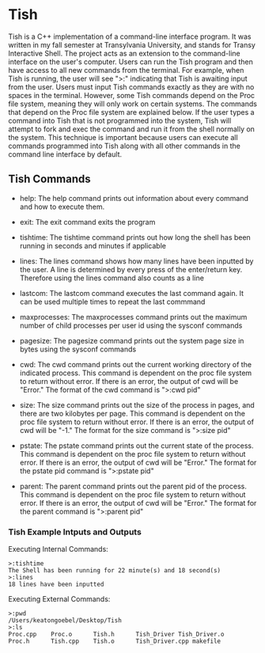 # Tish
Tish is a C++ implementation of a command-line interface program. It was written in my fall semester at Transylvania University, and stands for Transy Interactive Shell. The project acts as an extension to the command-line interface on the user's computer. Users can run the Tish program and then have access to all new commands from the terminal. For example, when Tish is running, the user will see ">:" indicating that Tish is awaiting input from the user. Users must input Tish commands exactly as they are with no spaces in the terminal. However, some Tish commands depend on the Proc file system, meaning they will only work on certain systems. The commands that depend on the Proc file system are explained below. If the user types a command into Tish that is not programmed into the system, Tish will attempt to fork and exec the command and run it from the shell normally on the system. This technique is important because users can execute all commands programmed into Tish along with all other commands in the command line interface by default. 
## Tish Commands 

* help: The help command prints out information about every command and how to execute them.

* exit: The exit command exits the program

* tishtime: The tishtime command prints out how long the shell has been running in seconds and minutes if applicable

* lines: The lines command shows how many lines have been inputted by the user. A line is determined by every press of the enter/return key. Therefore using the lines command also counts as a line

* lastcom: The lastcom command executes the last command again. It can be used multiple times to repeat the last commmand

* maxprocesses: The maxprocesses command prints out the maximum number of child processes per user id using the sysconf commands

* pagesize: The pagesize command prints out the system page size in bytes using the sysconf commands

* cwd: The cwd command prints out the current working directory of the indicated process. This command is dependent on the proc file system to return without error. If there is an error, the output of cwd will be "Error."
The format of the cwd command is ">:cwd pid" 

* size: The size command prints out the size of the process in pages, and there are two kilobytes per page. This command is dependent on the proc file system to return without error. If there is an error, the output of cwd will be "-1."
The format for the size command is ">:size pid"

* pstate: The pstate command prints out the current state of the process. This command is dependent on the proc file system to return without error. If there is an error, the output of cwd will be "Error."
The format for the pstate pid command is ">:pstate pid"

* parent: The parent command prints out the parent pid of the process. This command is dependent on the proc file system to return without error. If there is an error, the output of cwd will be "Error."
The format for the parent command is ">:parent pid"

### Tish Example Intputs and Outputs 
Executing Internal Commands: 
```
>:tishtime
The Shell has been running for 22 minute(s) and 18 second(s)
>:lines
18 lines have been inputted
```
Executing External Commands:
```
>:pwd
/Users/keatongoebel/Desktop/Tish
>:ls
Proc.cpp	Proc.o		Tish.h		Tish_Driver	Tish_Driver.o
Proc.h		Tish.cpp	Tish.o		Tish_Driver.cpp	makefile
```

